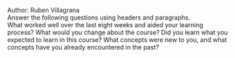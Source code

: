 Author: Ruben Villagrana
<br>
Answer the following questions using headers and paragraphs.
<br>
What worked well over the last eight weeks and aided your learning process?
What would you change about the course?
Did you learn what you expected to learn in this course? 
What concepts were new to you, and what concepts have you already encountered in the past?
